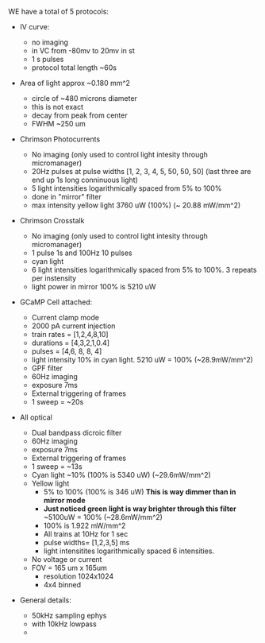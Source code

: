 WE have a total of 5 protocols:
- IV curve:
    - no imaging
    - in VC from -80mv to 20mv in st
    - 1 s pulses
    - protocol total length ~60s 
- Area of light approx ~0.180 mm^2
    - circle of ~480 microns diameter
    - this is not exact
    - decay from peak from center
    - FWHM ~250 um 
- Chrimson Photocurrents
    - No imaging (only used to control light intesity through micromanager)
    - 20Hz pulses at pulse widths    [1, 2, 3, 4, 5, 50, 50, 50] (last three are end up 1s long conninuous light)
    - 5 light intensities logarithmically spaced from 5% to 100%
    - done in "mirror" filter
    - max intensity yellow light 3760 uW (100%) (~ 20.88 mW/mm^2)
- Chrimson Crosstalk
    - No imaging (only used to control light intesity through micromanager)
    - 1 pulse 1s and 100Hz 10 pulses
    - cyan light
    - 6 light intensities logarithmically spaced from 5% to 100%. 3 repeats per instensity
    - light power in mirror 100% is 5210 uW 
- GCaMP Cell attached:
    - Current clamp mode
    - 2000 pA current injection
    - train rates = [1,2,4,8,10]
    - durations = [4,3,2,1,0.4] 
    - pulses = [4,6, 8, 8, 4]
    - light intensity 10% in cyan light. 5210 uW = 100% (~28.9mW/mm^2)
    - GPF filter
    - 60Hz imaging
    - exposure 7ms
    - External triggering of frames
    - 1 sweep = ~20s
- All optical
    - Dual bandpass dicroic filter
    - 60Hz imaging
    - exposure 7ms
    - External triggering of frames
    - 1 sweep = ~13s
    - Cyan light ~10% (100% is 5340 uW) (~29.6mW/mm^2)
    - Yellow light 
        - 5% to 100% (100% is 346 uW) **This is way dimmer than in mirror mode**
        - **Just noticed green light is way brighter through this filter** ~5100uW = 100% (~28.6mW/mm^2)
        - 100% is 1.922 mW/mm^2
        - All trains at 10Hz for 1 sec
        - pulse widths= [1,2,3,5] ms
        - light intensitites logarithmically spaced 6 intensities.
    - No voltage or current
    - FOV = 165 um x 165um 
        - resolution 1024x1024
        - 4x4 binned
    

- General details:
    - 50kHz sampling ephys
    - with 10kHz lowpass
    - 